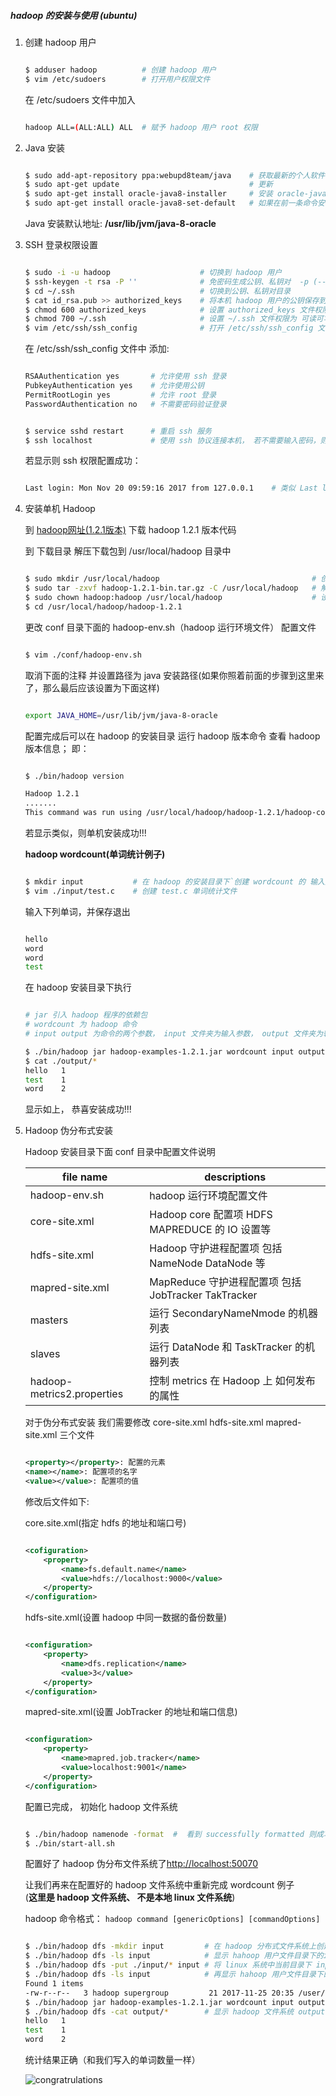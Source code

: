 ##### hadoop 的安装与使用 (ubuntu)


1. 创建 hadoop 用户

    ```sh

    $ adduser hadoop          # 创建 hadoop 用户
    $ vim /etc/sudoers        # 打开用户权限文件

    ```
    在 /etc/sudoers 文件中加入

    ```sh

    hadoop ALL=(ALL:ALL) ALL  # 赋予 hadoop 用户 root 权限

    ```


2.  Java 安装

    ```sh

    $ sudo add-apt-repository ppa:webupd8team/java    # 获取最新的个人软件包档案源，将其添加到 apt 库中， 并自动导入公钥
    $ sudo apt-get update                             # 更新
    $ sudo apt-get install oracle-java8-installer     # 安装 oracle-java8-installer
    $ sudo apt-get install oracle-java8-set-default   # 如果在前一条命令安装时自动安装了，则不需要

    ```

    Java 安装默认地址:     **/usr/lib/jvm/java-8-oracle**


3. SSH 登录权限设置

    ```sh

    $ sudo -i -u hadoop                    # 切换到 hadoop 用户
    $ ssh-keygen -t rsa -P ''              # 免密码生成公钥、私钥对  -p (--password)
    $ cd ~/.ssh                            # 切换到公钥、私钥对目录
    $ cat id_rsa.pub >> authorized_keys    # 将本机 hadoop 用户的公钥保存到本机 hadoop 用户， 使得 ssh 连接本机能够成功
    $ chmod 600 authorized_keys            # 设置 authorized_keys 文件权限为 可读可写
    $ chmod 700 ~/.ssh                     # 设置 ~/.ssh 文件权限为 可读可写可执行
    $ vim /etc/ssh/ssh_config              # 打开 /etc/ssh/ssh_config 文件

    ```

    在 /etc/ssh/ssh_config 文件中 添加:

    ```sh

    RSAAuthentication yes       # 允许使用 ssh 登录
    PubkeyAuthentication yes    # 允许使用公钥
    PermitRootLogin yes         # 允许 root 登录
    PasswordAuthentication no   # 不需要密码验证登录

    ```

    ```sh

    $ service sshd restart      # 重启 ssh 服务
    $ ssh localhost             # 使用 ssh 协议连接本机， 若不需要输入密码，则免密码连接成功

    ```

    若显示则 ssh 权限配置成功：

    ```sh

    Last login: Mon Nov 20 09:59:16 2017 from 127.0.0.1    # 类似 Last login

    ```

4. 安装单机 Hadoop

   到 [hadoop网址(1.2.1版本)](http://mirrors.hust.edu.cn/apache/hadoop/common/hadoop-1.2.1/hadoop-1.2.1-bin.tar.gz) 下载 hadoop 1.2.1 版本代码</br>

   到 下载目录 解压下载包到 /usr/local/hadoop 目录中</br>

    ```sh

    $ sudo mkdir /usr/local/hadoop                                  # 创建 hadoop 文件
    $ sudo tar -zxvf hadoop-1.2.1-bin.tar.gz -C /usr/local/hadoop   # 解压 hadoop 文件到 /usr/local/hadoop
    $ sudo chown hadoop:hadoop /usr/local/hadoop                    # 设置 /usr/local/hadoop 的拥有这为 hadoop 组 的 hadoop 用户
    $ cd /usr/local/hadoop/hadoop-1.2.1

    ```

    更改 conf 目录下面的 hadoop-env.sh（hadoop 运行环境文件） 配置文件 </br>


    ```sh

    $ vim ./conf/hadoop-env.sh

    ```

    取消下面的注释 并设置路径为 java 安装路径(如果你照着前面的步骤到这里来了，那么最后应该设置为下面这样)

    ```sh

    export JAVA_HOME=/usr/lib/jvm/java-8-oracle

    ```

    配置完成后可以在 hadoop 的安装目录 运行 hadoop 版本命令 查看 hadoop 版本信息； 即：

    ```sh

    $ ./bin/hadoop version

    Hadoop 1.2.1
    .......
    This command was run using /usr/local/hadoop/hadoop-1.2.1/hadoop-core-1.2.1.jar

    ```

    若显示类似，则单机安装成功!!!

    **hadoop wordcount(单词统计例子)**

    ```sh

    $ mkdir input           # 在 hadoop 的安装目录下`创建 wordcount 的 输入文件 input
    $ vim ./input/test.c    # 创建 test.c 单词统计文件

    ```

    输入下列单词，并保存退出

    ```sh

    hello
    word
    word
    test

    ```

    在 hadoop 安装目录下执行

    ```sh

    # jar 引入 hadoop 程序的依赖包
    # wordcount 为 hadoop 命令
    # input output 为命令的两个参数， input 文件夹为输入参数， output 文件夹为输出参数

    $ ./bin/hadoop jar hadoop-examples-1.2.1.jar wordcount input output
    $ cat ./output/*
    hello	1
    test	1
    word	2

    ```
    显示如上， 恭喜安装成功!!!


5. Hadoop 伪分布式安装

    Hadoop 安装目录下面 conf 目录中配置文件说明

    | file name                  | descriptions                                   |
    | ---                        | ---                                            |
    | hadoop-env.sh              | hadoop 运行环境配置文件                           |
    | core-site.xml              | Hadoop core 配置项  HDFS MAPREDUCE 的 IO 设置等   |
    | hdfs-site.xml              | Hadoop 守护进程配置项 包括 NameNode DataNode 等    |
    | mapred-site.xml            | MapReduce 守护进程配置项 包括 JobTracker TakTracker|
    | masters                    | 运行 SecondaryNameNmode 的机器列表                |
    | slaves                     | 运行 DataNode 和 TaskTracker 的机器列表           |
    | hadoop-metrics2.properties | 控制 metrics 在 Hadoop 上 如何发布的属性           |


    对于伪分布式安装 我们需要修改 core-site.xml  hdfs-site.xml  mapred-site.xml 三个文件

    ```xml

    <property></property>: 配置的元素
    <name></name>: 配置项的名字
    <value></value>: 配置项的值

    ```

    修改后文件如下:

    core.site.xml(指定 hdfs 的地址和端口号)

    ```xml

    <cofiguration>
        <property>
            <name>fs.default.name</name>
            <value>hdfs://localhost:9000</value>
        </property>
    </configuration>

    ```

    hdfs-site.xml(设置 hadoop 中同一数据的备份数量)

    ```xml

    <configuration>
        <property>
            <name>dfs.replication</name>
            <value>3</value>
        </property>
    </configuration>

    ```

    mapred-site.xml(设置 JobTracker 的地址和端口信息)

    ```xml

    <configuration>
        <property>
            <name>mapred.job.tracker</name>
            <value>localhost:9001</name>
        </property>
    </configuration>

    ```

    配置已完成， 初始化 hadoop 文件系统

    ```sh

    $ ./bin/hadoop namenode -format  #  看到 successfully formatted 则成功
    $ ./bin/start-all.sh

    ```
    配置好了 hadoop 伪分布文件系统了[http://localhost:50070](http://localhost:50070)

    让我们再来在配置好的 hadoop 文件系统中重新完成 wordcount 例子</br>
    (**这里是 hadoop 文件系统、 不是本地 linux 文件系统**)

    hadoop 命令格式： ``` hadoop command [genericOptions] [commandOptions] ```


    ```sh

    $ ./bin/hadoop dfs -mkdir input         # 在 hadoop 分布式文件系统上创建 input 文件夹
    $ ./bin/hadoop dfs -ls input            # 显示 hahoop 用户文件目录下的input文件
    $ ./bin/hadoop dfs -put ./input/* input # 将 linux 系统中当前目录下 input 文件夹（前面创建的）下的内容传到 hadoop 用户文件下的 input 文件夹下
    $ ./bin/hadoop dfs -ls input            # 再显示 hahoop 用户文件目录下的input文件
    Found 1 items
    -rw-r--r--   3 hadoop supergroup         21 2017-11-25 20:35 /user/hadoop/input/test.c
    $ ./bin/hadoop jar hadoop-examples-1.2.1.jar wordcount input output # 单词统计
    $ ./bin/hadoop dfs -cat output/*        # 显示 hadoop 文件系统 output 文件夹里的信息
    hello	1
    test	1
    word	2
    
    ```

    统计结果正确（和我们写入的单词数量一样）


    ![congratrulations](https://github.com/qwasxj/BigDataStudy/blob/master/showEle/congra.jpg)

